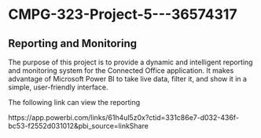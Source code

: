 # CMPG-323-Project-5---36574317
<h2> Reporting and Monitoring </h2>
The purpose of this project is to provide a dynamic and intelligent reporting and monitoring system for the Connected Office application. It makes advantage of Microsoft Power BI to take live data, filter it, and show it in a simple, user-friendly interface.

<p> The following link can view the reporting </p>
https://app.powerbi.com/links/61h4ul5z0x?ctid=331c86e7-d032-436f-bc53-f2552d031012&pbi_source=linkShare
